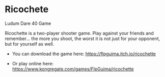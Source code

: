 # Ricochete
Ludum Dare 40 Game

Ricochette is a two-player shooter game. Play against your friends and remember... the more you shoot, the worst it is not just for your opponent, but for yourself as well.

- You can download the game here: https://flpguima.itch.io/ricochette

- Or play online here: https://www.kongregate.com/games/FlpGuima/ricochette
